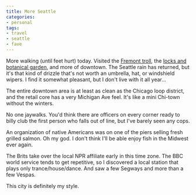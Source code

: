 ```yaml
---
title: More Seattle
categories:
- personal
tags:
- travel
- seattle
- fave
---
```


More walking (until feet hurt) today.  Visited the [Fremont troll][1], the [locks and botanical garden][2], and more of downtown.  The Seattle rain has returned, but it's that kind of drizzle that's not worth an umbrella, hat, or windshield wipers.  I find it somewhat pleasant, but I don't live with it all year...

   [1]: http://www.fremontseattle.com/myths/trolledit.htm
   [2]: http://www.nws.usace.army.mil/PublicMenu/Menu.cfm?sitename=lwsc&pagename=mainpage

The entire downtown area is at least as clean as the Chicago loop district, and the retail core has a very Michigan Ave feel.  It's like a mini Chi-town without the winters.

No one jaywalks.  You'd think there are officers on every corner ready to billy club the first person who falls out of line, but I've barely seen any cops.

An organization of native Americans was on one of the piers selling fresh grilled salmon.  Oh my god.  I don't think I'll be able enjoy fish in the Midwest ever again.

The Brits take over the local NPR affiliate early in this time zone.  The BBC world service tends to get repetitive, so I discovered a local station that plays only trance/house/dance.  And saw a few Segways and more than a few Vespas.

This city is definitely my style.
